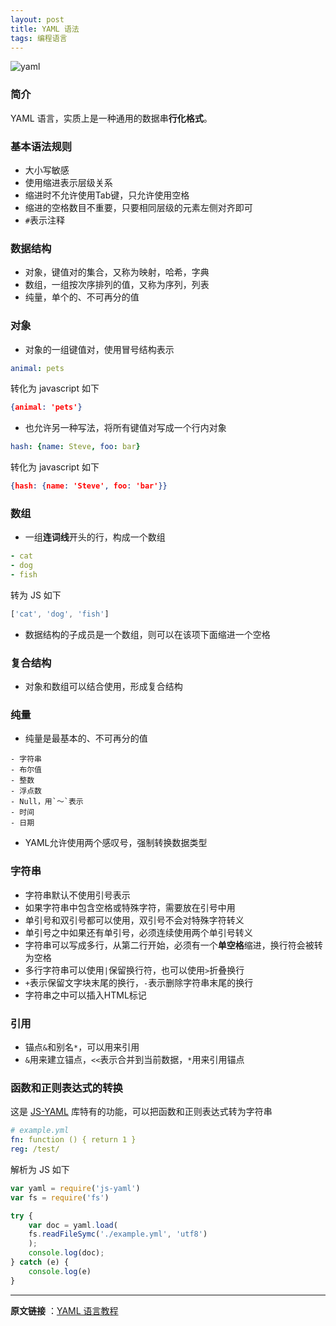 ```yaml
---
layout: post
title: YAML 语法
tags: 编程语言
---
```


![yaml]({{site.baseurl}}/images/posts/yuml.jpeg)

### 简介

YAML 语言，实质上是一种通用的数据串**行化格式**。

### 基本语法规则

- 大小写敏感
- 使用缩进表示层级关系
- 缩进时不允许使用Tab键，只允许使用空格
- 缩进的空格数目不重要，只要相同层级的元素左侧对齐即可
- `#`表示注释

### 数据结构

- 对象，键值对的集合，又称为映射，哈希，字典
- 数组，一组按次序排列的值，又称为序列，列表
- 纯量，单个的、不可再分的值

### 对象

- 对象的一组键值对，使用冒号结构表示

```yaml
animal: pets
```

转化为 javascript 如下

```json
{animal: 'pets'}
```

- 也允许另一种写法，将所有键值对写成一个行内对象

```yaml
hash: {name: Steve, foo: bar}
```

转化为 javascript 如下

```json
{hash: {name: 'Steve', foo: 'bar'}}
```

### 数组

- 一组**连词线**开头的行，构成一个数组

```yaml
- cat
- dog
- fish
```

转为 JS 如下

```js
['cat', 'dog', 'fish']
```

- 数据结构的子成员是一个数组，则可以在该项下面缩进一个空格

### 复合结构

- 对象和数组可以结合使用，形成复合结构

### 纯量

- 纯量是最基本的、不可再分的值

```
- 字符串
- 布尔值
- 整数
- 浮点数
- Null，用`～`表示
- 时间
- 日期
```

- YAML允许使用两个感叹号，强制转换数据类型

### 字符串

- 字符串默认不使用引号表示
- 如果字符串中包含空格或特殊字符，需要放在引号中用
- 单引号和双引号都可以使用，双引号不会对特殊字符转义
- 单引号之中如果还有单引号，必须连续使用两个单引号转义
- 字符串可以写成多行，从第二行开始，必须有一个**单空格**缩进，换行符会被转为空格
- 多行字符串可以使用`|`保留换行符，也可以使用`>`折叠换行
- `+`表示保留文字块末尾的换行，`-`表示删除字符串末尾的换行
- 字符串之中可以插入HTML标记

### 引用

- 锚点`&`和别名`*`，可以用来引用
- `&`用来建立锚点，`<<`表示合并到当前数据，`*`用来引用锚点

### 函数和正则表达式的转换

这是 [JS-YAML](https://github.com/nodeca/js-yaml) 库特有的功能，可以把函数和正则表达式转为字符串

```yaml
# example.yml
fn: function () { return 1 }
reg: /test/
```

解析为 JS 如下

```js
var yaml = require('js-yaml')
var fs = require('fs')

try {
    var doc = yaml.load(
    fs.readFileSymc('./example.yml', 'utf8')
    );
    console.log(doc);
} catch (e) {
    console.log(e)
}
```



---

**原文链接** ：[YAML 语言教程](http://www.ruanyifeng.com/blog/2016/07/yaml.html)